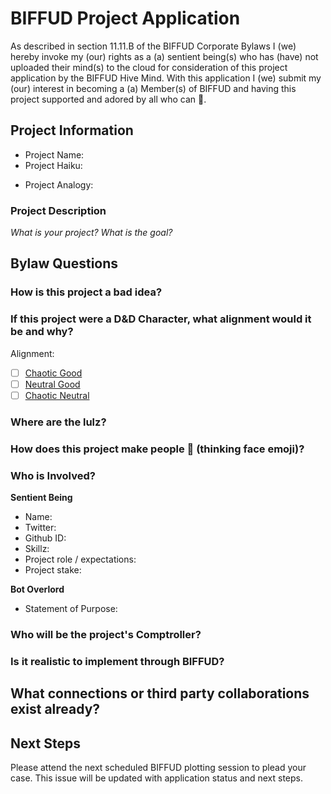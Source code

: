 # BIFFUD Project Application
As described in section 11.11.B of the BIFFUD Corporate Bylaws I (we) hereby invoke my (our) rights as a (a) sentient being(s) who has (have) not uploaded their mind(s) to the cloud for consideration of this project application by the BIFFUD Hive Mind. With this application I (we) submit my (our) interest in becoming a (a) Member(s) of BIFFUD and having this project supported and adored by all who can 🤔.

## Project Information
- Project Name: 
- Project Haiku: 

> 
> 
> 

- Project Analogy:

### Project Description
*What is your project? What is the goal?*

## Bylaw Questions

### How is this project a bad idea?

### If this project were a D&D Character, what alignment would it be and why?
Alignment:
- [ ] [Chaotic Good](http://easydamus.com/chaoticgood.html)
- [ ] [Neutral Good](http://easydamus.com/neutralgood.html)
- [ ] [Chaotic Neutral](http://easydamus.com/chaoticneutral.html)

### Where are the lulz?

### How does this project make people 🤔 (thinking face emoji)?

### Who is Involved?
**Sentient Being**
- Name: 
- Twitter: 
- Github ID:
- Skillz: 
- Project role / expectations: 
- Project stake: 

**Bot Overlord**
- Statement of Purpose: 

### Who will be the project's Comptroller?

### Is it realistic to implement through BIFFUD?

## What connections or third party collaborations exist already?

## Next Steps
Please attend the next scheduled BIFFUD plotting session to plead your case.
This issue will be updated with application status and next steps.
